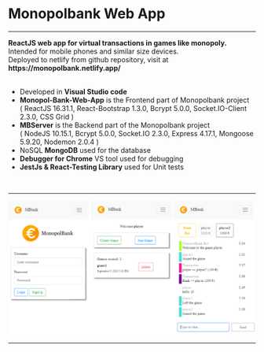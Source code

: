 # Monopolbank Web App

<hr>
<b>ReactJS web app for virtual transactions in games like monopoly. </b></br>
Intended for mobile phones and similar size devices.</br>
Deployed to netlify from github repository, visit at <b>https://monopolbank.netlify.app/</b></br></br>
<ul>
  <li>Developed in <b>Visual Studio code</b></li>
  <li><b>Monopol-Bank-Web-App</b> is the Frontend part of  Monopolbank project </br>  
  ( ReactJS 16.31.1, React-Bootstrap 1.3.0, Bcrypt 5.0.0, Socket.IO-Client 2.3.0, CSS Grid )</li>
  <li><b>MBServer</b> is the Backend part of the Monopolbank project </br> 
  ( NodeJS 10.15.1, Bcrypt 5.0.0, Socket.IO 2.3.0, Express 4.17.1, Mongoose 5.9.20, Nodemon 2.0.4 )</li>
  <li>NoSQL <b>MongoDB</b> used for the database</li>
  <li><b>Debugger for Chrome</b> VS tool used for debugging</li>
  <li><b>JestJs & React-Testing Library</b> used for Unit tests</li>
</ul>
</br>

<hr>

![promisechains](https://github.com/domkris/files/blob/master/MBClient/Demo.png?raw=true)
<hr>

</br>
